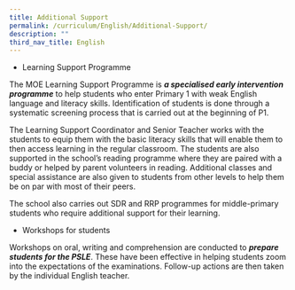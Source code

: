 ```yaml
---
title: Additional Support
permalink: /curriculum/English/Additional-Support/
description: ""
third_nav_title: English
---
```

*   Learning Support Programme

The MOE Learning Support Programme is **_a specialised early intervention programme_** to help students who enter Primary 1 with weak English language and literacy skills. Identification of students is done through a systematic screening process that is carried out at the beginning of P1.

  

The Learning Support Coordinator and Senior Teacher works with the students to equip them with the basic literacy skills that will enable them to then access learning in the regular classroom. The students are also supported in the school’s reading programme where they are paired with a buddy or helped by parent volunteers in reading. Additional classes and special assistance are also given to students from other levels to help them be on par with most of their peers.

  

The school also carries out SDR and RRP programmes for middle-primary students who require additional support for their learning.

  

*   Workshops for students

Workshops on oral, writing and comprehension are conducted to **_prepare students for the PSLE_**. These have been effective in helping students zoom into the expectations of the examinations. Follow-up actions are then taken by the individual English teacher.